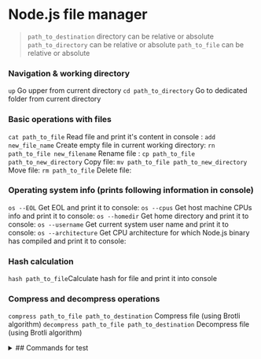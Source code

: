 # Node.js file manager

>`path_to_destination` directory can be relative or absolute 
>`path_to_directory` can be relative or absolute
>`path_to_file` can be relative or absolute 

### Navigation & working directory
`up` Go upper from current directory 
`cd path_to_directory` Go to dedicated folder from current directory

### Basic operations with files

`cat path_to_file` Read file and print it's content in console :
`add new_file_name` Create empty file in current working directory:
`rn path_to_file new_filename` Rename file :
`cp path_to_file path_to_new_directory` Copy file:
`mv path_to_file path_to_new_directory` Move file:
`rm path_to_file` Delete file:

### Operating system info (prints following information in console)

`os --EOL` Get EOL and print it to console:
`os --cpus` Get host machine CPUs info and print it to console:
`os --homedir` Get home directory and print it to console:
`os --username` Get current system user name and print it to console:
`os --architecture` Get CPU architecture for which Node.js binary has compiled and print it to console:

### Hash calculation

`hash path_to_file`Calculate hash for file and print it into console

### Compress and decompress operations

`compress path_to_file path_to_destination` Compress file (using Brotli algorithm)
`decompress path_to_file path_to_destination` Decompress file (using Brotli algorithm)

<details>
<summary>## Commands for test</summary>

cd C:\Users\Aleksandr\forTests
cd C:\Users\Aleksandr
cd .\forTests

cat ./test-folder/test-file.txt
add test-file-new.txt
rn ./test-file-new.txt test-file-rename.txt
cp ./test-file-rename.txt ./test-folder
mv ./test-file-rename.txt ./test-folder
rm .test-folder/test-file-rename.txt

os --EOL
os --cpus
os --homedir
os --username
os --architecture

hash .test-folder/test-file.txt

compress .test-folder/test-file.txt ./test-folder
decompress .test-folder/test-file.txt.br ./test-folder

</details>
